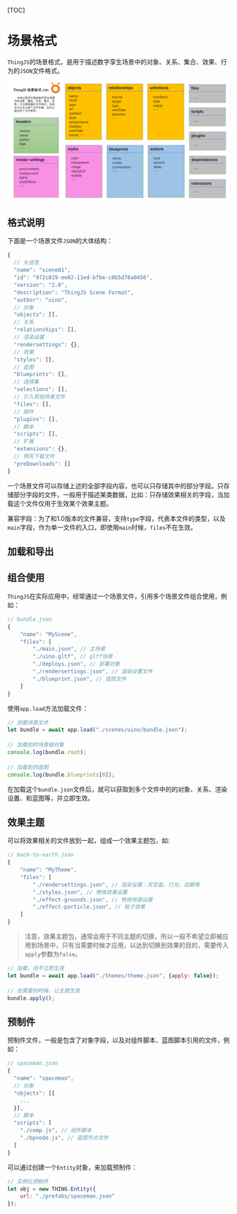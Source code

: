 [TOC]

# 场景格式
<!-- bundle -->

`ThingJS`的场景格式，是用于描述数字孪生场景中的对象、关系、集合、效果、行为的`JSON`文件格式。

![TSF](./images/tsf.png "TSF")

## 格式说明
下面是一个场景文件`JSON`的大体结构：
```javascript
{
  // 头信息
  "name": "scene01",
  "id": "972c819-ee02-11ed-bfbe-c0b5d78a0456",
  "version": "2.0",
  "description": "ThingJS Scene Format",
  "author": "uino",
  // 对象
  "objects": [],
  // 关系
  "relationships": [],
  // 渲染设置
  "rendersettings": {},
  // 效果
  "styles": [],
  // 蓝图
  "blueprints": [],
  // 选择集
  "selections": [],
  // 引入其他场景文件
  "files": [],
  // 插件
  "plugins": [],
  // 脚本
  "scripts": [],
  // 扩展
  "extensions": {},
  // 预先下载文件
  "preDownloads": []
}
```
一个场景文件可以存储上述的全部字段内容，也可以只存储其中的部分字段。只存储部分字段的文件，一般用于描述某类数据，比如：只存储效果相关的字段，当加载这个文件仅用于生效某个效果主题。

兼容字段：为了和1.0版本的文件兼容，支持`type`字段，代表本文件的类型，以及`main`字段，作为单一文件的入口，即使用`main`时候，`files`不在生效。

## 加载和导出

## 组合使用
`ThingJS`在实际应用中，经常通过一个场景文件，引用多个场景文件组合使用，例如：
```javascript
// bundle.json
{
    "name": "MyScene",
    "files": [
        "./main.json", // 主场景
        "./uino.gltf", // gltf场景
        "./deploys.json", // 部署对象
        "./rendersettings.json", // 渲染设置文件
        "./blueprint.json", // 蓝图文件
    ]
}
```
使用`app.load`方法加载文件：
```javascript
// 加载场景文件
let bundle = await app.load("./scenes/uino/bundle.json");

// 加载到的场景根对象
console.log(bundle.root);

// 加载到的蓝图
console.log(bundle.blueprints[0]);
```
在加载这个`bundle.json`文件后，就可以获取到多个文件中的的对象、关系、渲染设置、和蓝图等，并立即生效。


## 效果主题
可以将效果相关的文件放到一起，组成一个效果主题包，如:

```javascript
// back-to-earth.json
{
    "name": "MyTheme",
    "files": [
        "./rendersettings.json", // 渲染设置：天空盒，灯光，后期等
        "./styles.json", // 物体效果设置
        "./effect-grounds.json", // 特效地面设置
        "./effect-particle.json", // 粒子效果
    ]
}
```

> 注意，效果主题包，通常会用于不同主题的切换，所以一般不希望立即被应用到场景中，只有当需要时候才应用，以达到切换到效果的目的，需要传入`apply`参数为`false`。

```javascript
// 加载，但不立即生效
let bundle = await app.load("./themes/theme.json", {apply: false});

// 在需要的时候，让主题生效
bundle.apply();
```

## 预制件
预制件文件，一般是包含了对象字段，以及对组件脚本、蓝图脚本引用的文件，例如：
```javascript
// spaceman.json
{
  "name": "spaceman",
  // 对象
  "objects": [{
    ...
  }],
  // 脚本
  "scripts": [
    "./comp.js", // 组件脚本
    "./bpnode.js", // 蓝图节点文件    
  ]
}
```

可以通过创建一个`Entity`对象，来加载预制件：
```javascript
// 实例化预制件
let obj = new THING.Entity({
    url: "./prefabs/spaceman.json"
});
```

